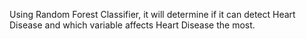 Using Random Forest Classifier, it will determine if it can detect Heart Disease and which variable affects Heart Disease the most.
